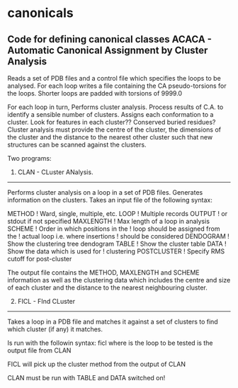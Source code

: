 # canonicals
Code for defining canonical classes
ACACA - Automatic Canonical Assignment by Cluster Analysis
----------------------------------------------------------

Reads a set of PDB files and a control file which specifies the loops to be
analysed. For each loop writes a file containing the CA pseudo-torsions
for the loops. Shorter loops are padded with torsions of 9999.0

For each loop in turn,
Performs cluster analysis.
Process results of C.A. to identify a sensible number of clusters.
Assigns each conformation to a cluster.
Look for features in each cluster?? Conserved buried residues?
Cluster analysis must provide the centre of the cluster, the dimensions of 
the cluster and the distance to the nearest other cluster such that new
structures can be scanned against the clusters.

Two programs:

1) CLAN - CLuster ANalysis.
---------------------------
Performs cluster analysis on a loop in a set of PDB files. Generates
information on the clusters.
Takes an input file of the following syntax:

METHOD    <clustering method>           ! Ward, single, multiple, etc.
LOOP      <pdb> <startres> <lastres>    ! Multiple records
OUTPUT    <outfile>                     ! or stdout if not specified
MAXLENGTH <length>                      ! Max length of a loop in analysis
SCHEME    <insert scheme>               ! Order in which positions in the 
                                        ! loop should be assigned from the 
                                        ! actual loop i.e. where insertions 
                                        ! should be considered
DENDOGRAM                               ! Show the clustering tree dendogram
TABLE                                   ! Show the cluster table
DATA                                    ! Show the data which is used for
                                        ! clustering
POSTCLUSTER <cutoff>                    ! Specify RMS cutoff for post-cluster

The output file contains the METHOD, MAXLENGTH and SCHEME information as
well as the clustering data which includes the centre and size of each
cluster and the distance to the nearest neighbouring cluster.


2) FICL - FInd CLuster
----------------------
Takes a loop in a PDB file and matches it against a set of clusters to
find which cluster (if any) it matches.

Is run with the followin syntax:
        ficl <datafile> <pdb> <startres> <lastres>
where
<pdb> <startres> <lastres>    is the loop to be tested
<datafile>                    is the output file from CLAN

FICL will pick up the cluster method from the output of CLAN

CLAN must be run with TABLE and DATA switched on!
